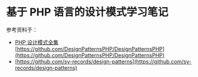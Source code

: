 # 基于 PHP 语言的设计模式学习笔记

参考资料于：
- [PHP 设计模式全集](https://learnku.com/docs/php-design-patterns/2018) [https://github.com/DesignPatternsPHP/DesignPatternsPHP](https://github.com/DesignPatternsPHP/DesignPatternsPHP)
- [https://github.com/sy-records/design-patterns](https://github.com/sy-records/design-patterns)
